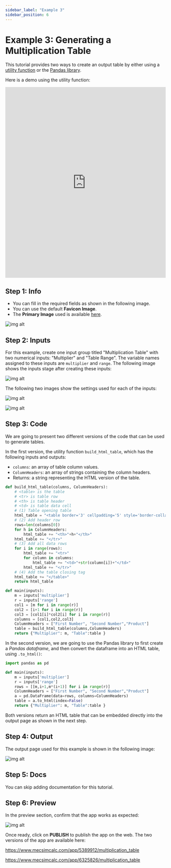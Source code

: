 ```yaml
---
sidebar_label: "Example 3"
sidebar_position: 6
---
```


# Example 3: Generating a Multiplication Table

This tutorial provides two ways to create an output table by either using a [utility function](https://www.mecsimcalc.com/app/5389912/multiplication_table) or the [Pandas library](https://www.mecsimcalc.com/app/6325826/multiplication_table).

Here is a demo using the utility function:

<div style={{width: "100%", height: "600px", overflow: "hidden"}}>
<iframe src='https://www.mecsimcalc.com/app/6325826/multiplication_table' style={{position:"relative", left:"-45px", top:"-48px"}} width="100%" height="600" title="MecSimCalc" frameborder="0"></iframe>
</div>

## Step 1: Info

- You can fill in the required fields as shown in the following image.
- You can use the default **Favicon Image**.
- The **Primary Image** used is available [here](/docs/getting-started/MultiplicationTable.png).

<div style={{textAlign: 'center'}}>

![img alt](/docs/getting-started/Ex3.png)

</div>

## Step 2: Inputs

For this example, create one input group titled "Multiplication Table" with two numerical inputs: "Multiplier" and "Table Range". The variable names assigned to these inputs are `multiplier` and `range`. The following image shows the inputs stage after creating these inputs:

<div style={{textAlign: 'center'}}>

![img alt](/docs/getting-started/Ex3Inputs.png)

</div>

The following two images show the settings used for each of the inputs:

<div style={{textAlign: 'center'}}>

![img alt](/docs/getting-started/Multiplier.png)

</div>

<div style={{textAlign: 'center'}}>

![img alt](/docs/getting-started/range.png)

</div>

## Step 3: Code

We are going to present two different versions of the code that can be used to generate tables.

In the first version, the utility function `build_html_table`, which has the following inputs and outputs:

- `columns`: an array of table column values.
- `ColumnHeaders`: an array of strings containing the column headers.
- Returns: a string representing the HTML version of the table.

```python
def build_html_table(columns, ColumnHeaders):
    # <table> is the table
    # <tr> is table row
    # <th> is table header
    # <td> is table data cell
    # (1) Table opening table
    html_table = "<table border='3' cellpadding='5' style='border-collapse:collapse;'><tr>"
    # (2) Add header row
    rows=len(columns[0])
    for h in ColumnHeaders:
        html_table += "<th>"+h+"</th>"
    html_table += "</tr>"
    # (3) Add all data rows
    for i in range(rows):
        html_table += "<tr>"
        for column in columns:
            html_table += "<td>"+str(column[i])+"</td>"
        html_table += "</tr>"
    # (4) Add the table closing tag
    html_table += "</table>"
    return html_table

def main(inputs):
    m = inputs['multiplier']
    r = inputs['range']
    col1 = [m for i in range(r)]
    col2 = [i+1 for i in range(r)]
    col3 = [col1[i]*col2[i] for i in range(r)]
    columns = [col1,col2,col3]
    ColumnHeaders = ["First Number", "Second Number","Product"]
    table = build_html_table(columns,ColumnHeaders)
    return {"Multiplier": m, "Table":table }
```

In the second version, we are going to use the Pandas library to first create a _Pandas dataframe_, and then convert the dataframe into an HTML table, using `.to_html()`:

```python
import pandas as pd

def main(inputs):
    m = inputs['multiplier']
    r = inputs['range']
    rows = [[m,i+1,m*(i+1)] for i in range(r)]
    ColumnHeaders = ["First Number", "Second Number","Product"]
    a = pd.DataFrame(data=rows, columns=ColumnHeaders)
    table = a.to_html(index=False)
    return {"Multiplier": m, "Table":table }
```

Both versions return an HTML table that can be embedded directly into the output page as shown in the next step.

## Step 4: Output

The output page used for this example is shown in the following image:

<div style={{textAlign: 'center'}}>

![img alt](/docs/getting-started/Ex3output.png)

</div>

## Step 5: Docs

You can skip adding documentation for this tutorial.

## Step 6: Preview

In the preview section, confirm that the app works as expected:

<div style={{textAlign: 'center'}}>

![img alt](/docs/getting-started/Ex3publish.png)

</div>

Once ready, click on **PUBLISH** to publish the app on the web.
The two versions of the app are available here:

https://www.mecsimcalc.com/app/5389912/multiplication_table

https://www.mecsimcalc.com/app/6325826/multiplication_table

